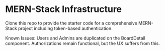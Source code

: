 # MERN-Stack Infrastructure

Clone this repo to provide the starter code for a comprehensive MERN-Stack project including token-based authentication.


Known Issues:
Users and Admins are duplicated on the BoardDetail component. Authorizations remain functional, but the UX suffers from this.

